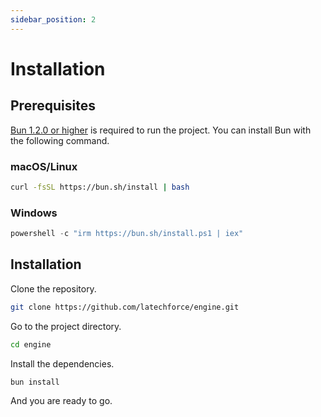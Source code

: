 ```yaml
---
sidebar_position: 2
---
```


# Installation

## Prerequisites

[Bun 1.2.0 or higher](https://bun.sh/docs/installation) is required to run the project. You can install Bun with the following command.

### macOS/Linux

```bash
curl -fsSL https://bun.sh/install | bash
```

### Windows

```powershell
powershell -c "irm https://bun.sh/install.ps1 | iex"
```

## Installation

Clone the repository.

```bash
git clone https://github.com/latechforce/engine.git
```

Go to the project directory.

```bash
cd engine
```

Install the dependencies.

```bash
bun install
```

And you are ready to go.
